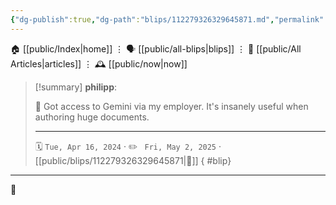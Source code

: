 ```yaml
---
{"dg-publish":true,"dg-path":"blips/112279326329645871.md","permalink":"/blips/112279326329645871/","title":"philipp on mastodon @ 2024-04-16"}
---
```



<div class="transclusion internal-embed is-loaded"><div class="markdown-embed">




🏠 [[public/Index\|home]]  ⋮ 🗣️ [[public/all-blips\|blips]] ⋮  📝 [[public/All Articles\|articles]]  ⋮ 🕰️ [[public/now\|now]]


</div></div>


> [!summary] **philipp**:
>
> 🤖 Got access to Gemini via my employer. It's insanely useful when authoring huge documents.
> - - -
>
> 🗓️ <code>Tue, Apr 16, 2024</code>  · ✏️ <code> Fri, May 2, 2025</code>  · [[public/blips/112279326329645871\|🔗]]
{ #blip}


- - -

 👾
